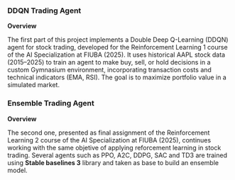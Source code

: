### DDQN Trading Agent

**Overview**

The first part of this project implements a Double Deep Q-Learning (DDQN) agent for stock trading, developed for the Reinforcement Learning 1 course of the AI Specialization at FIUBA (2025). It uses historical AAPL stock data (2015–2025) to train an agent to make buy, sell, or hold decisions in a custom Gymnasium environment, incorporating transaction costs and technical indicators (EMA, RSI). The goal is to maximize portfolio value in a simulated market.


### Ensemble Trading Agent

**Overview**

The second one, presented as final assignment of the Reinforcement Learning 2 course of the AI Specialization at FIUBA (2025), continues working with the same objetive of applying reforcement learning in stock trading. Several agents such as PPO, A2C, DDPG, SAC and TD3 are trained using **Stable baselines 3** library and taken as base to build an ensemble model.